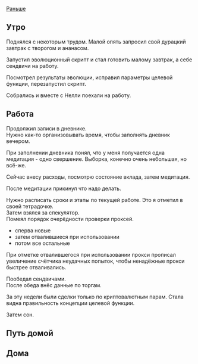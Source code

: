 [Раньше](2019.11.19.md)
## Утро
Поднялся с некоторым трудом. Малой опять запросил свой дурацкий завтрак с творогом и ананасом.

Запустил эволюционный скрипт и стал готовить малому завтрак, а себе сендвичи на работу.

Посмотрел результаты эволюции, исправил параметры целевой функции, перезапустил скрипт.

Собрались и вместе с Нелли поехали на работу.
## Работа
Продолжил записи в дневнике.  
Нужно как-то организовывать время, чтобы заполнять дневник вечером.

При заполнении дневника понял, что у меня получается одна медитация - одно свершение. Выборка, конечно очень небольшая, но всё-же.

Сейчас внесу расходы, посмотрю состояние вклада, затем медитация.

После медитации прикинул что надо делать.

Нужно расписать сроки и этапы по текущей работе. Это я отметил в своей тетрадочке.  
Затем взялся за спекулятор.  
Помеял порядок очерёдности проверки проксей.
  - сперва новые
  - затем отвалившиеся при использовании
  - потом все остальные

При отметке отвалившегося при использовании прокси прописал увеличение счётчика неудачных попыток, чтобы ненадёжные прокси быстрее отваливались.

Пообедал сендвичами.  
После обеда внёс данные по торгам.

За эту недели были сделки только по криптовалютным парам. Стала видна правильность концепции целевой функции.

Затем сон.

## Путь домой
## Дома
